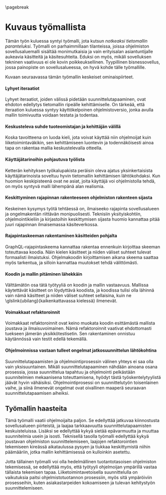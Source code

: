 \pagebreak

# Kuvaus työmallista

Tämän työn kuluessa syntyi työmalli, jota kutsun *notkeaksi tietomallin paranteluksi*. Työmalli on parhaimmillaan tilanteissa, joissa ohjelmiston sovellusaluemalli sisältää monimutkaisia ja vain erityisalan asiantuntijalle aukeavia käsitteitä ja käsitesuhteita. Eduksi on myös, mikäli sovelluksen tekninen vaativuus ei ole kovin poikkeuksellinen. Tyypillinen bisnessovellus, jossa painopiste on sovellusalueessa, on hyvä kohde tälle työmallille.

Kuvaan seuraavassa tämän työmallin keskeiset ominaispiirteet.

#### Lyhyet iteraatiot
Lyhyet iteraatiot, joiden välissä pidetään suunnittelutapaaminen, ovat ehdoton edellytys tietomallin ripeälle kehittämiselle. On tärkeää, että iteraation kuluessa syntyy käyttökelpoinen ohjelmistoversio, jonka avulla mallin toimivuutta voidaan testata ja todentaa.

#### Keskusteleva suhde tuoteomistajan ja kehittäjän välillä
Koska tavoitteena on luoda kieli, jota voivat käyttää niin ohjelmoijat kuin liiketoimintaväkikin, sen kehittämiseen luontevin ja todennäköisesti ainoa tapa on rakentaa mallia keskustelevalla otteella.

#### Käyttäjätarinoihin pohjautuva työlista
Ketterän kehityksen työkalupakista peräisin oleva ajatus yksinkertaisista käyttäjätarinoista soveltuu hyvin tietomallin kehittämisen lähtökohdaksi. Kun huomion keskipisteenä ovat ne asiat, joita käyttäjä voi ohjelmistolla tehdä, on myös syntyvä malli lähempänä alan realismia.

#### Keskittyminen rajapinnan rakenteeseen ohjelmiston rakenteen sijasta
Keskeinen kysymys työtä tehtäessä on, ilmaiseeko rajapinta sovellusalueen ja ongelmakentän riittävän monipuolisesti. Teknisiin yksityiskohtiin, ohjelmointikieliin ja kirjastoihin keskittymisen sijasta huomio kannattaa pitää juuri rajapinnan ilmaisemassa käsiteverkossa.

#### Rajapintaskeeman rakentaminen käsitteiden pohjalta
GraphQL-rajapintaskeema kannattaa rakentaa ennenkuin kirjoittaa skeeman toteuttavaa koodia. Näin kielen käsitteet ja niiden väliset suhteet tulevat formaalisti ilmaistuksi. Ohjelmakoodin kirjoittamisen aikana skeema saattaa myös tarkentua, ja silloin kannattaa muutokset tehdä välittömästi.

#### Koodin ja mallin pitäminen lähekkäin
Välttämätön osa tätä työtyyliä on koodin ja mallin vastaavuus. Mallissa käytettävät käsitteet on löydyttävä koodista, ja koodissa tulisi olla lähinnä vain nämä käsitteet ja niiden väliset suhteet sellaisina, kuin ne \glslink{ubilang}{kaikenkattavassa kielessä} ilmenevät.

#### Voimakkaat refaktoroinnit
Voimakkaat refaktoroinnit ovat keino muokata koodin esittämästä mallista joustava ja ilmaisuvoimainen. Nämä refaktoroinnit vaativat ehdottomasti tuekseen jämerän yksikkötestisetin. Sen rakentaminen onnistuu käytännössä vain testit edellä tekemällä.

#### Ohjelmoinnissa vastaan tulleet ongelmat jatkosuunnittelun lähtökohtina
Suunnittelutapaamisten ja ohjelmointiprosessin välinen yhteys ei saa olla vain yksisuuntainen. Mikäli suunnittelutapaaminen nähdään ainoana osana prosessia, jossa suunnittelua tapahtuu ja ohjelmointi pelkästään suunnitelmien mekaanisena toteuttamisena, hyödyt tästä työskentelytyylistä jäävät hyvin vähäisiksi. Ohjelmointiprosessi on suunnittelutyön toisenlainen vaihe, ja siinä ilmenevät ongelmat ovat oivallinen maaperä seuraavan suunnittelutapaamisen aiheiksi.

## Työmallin haasteita
Tämä työmalli vaatii ohjelmoijalta paljon. Se edellyttää jatkuvaa kiinnostusta sovellusalueen piirteistä, ja laajaa tarkkaavuutta suunnittelutapaamisten keskuisteluissa. Lisäksi se edellyttää kykyä sietää epävarmuutta ja muuttaa suunnitelmia usein ja isosti. Teknisellä tasolla työmalli edellyttää kykyä joustavan ohjelmiston suunnittelemiseen, laajojen refaktorointien tekemiseen kireässä aikataulussa pysyen ja tiukkaa keskittymistä niihin päämääriin, jotka mallin kehittämisessä on kulloinkin asetettu.

Jotta tällainen työmalli voi olla hedelmällinen tuotantotasoisen ohjelmiston tekemisessä, se edellyttää myös, että työtyyli ohjelmoijan ympärillä vastaa tällaista tekemisen tapaa. Liiketoimintavetoisella suunnittelulla on vaikutuksia paitsi ohjelmistotuotannon prosessiin, myös sitä ympäröiviin prosesseihin, kuten asiakastarpeiden kokoamiseen ja tulevan kehitystyön suunnittelemiseen.
